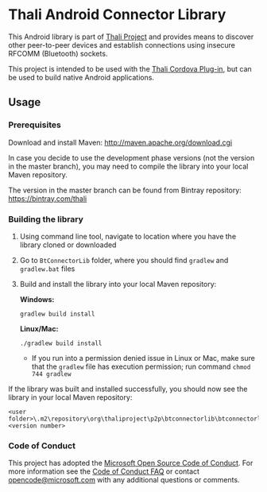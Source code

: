 # Thali Android Connector Library #

This Android library is part of [Thali Project](http://thaliproject.org/) and
provides means to discover other peer-to-peer devices and establish connections
using insecure RFCOMM (Bluetooth) sockets.

This project is intended to be used with the
[Thali Cordova Plug-in](https://github.com/thaliproject/Thali_CordovaPlugin),
but can be used to build native Android applications.

## Usage ##

### Prerequisites ###

Download and install Maven: http://maven.apache.org/download.cgi

In case you decide to use the development phase versions (not the version in the
master branch), you may need to compile the library into your local Maven
repository.

The version in the master branch can be found from Bintray repository:
https://bintray.com/thali

### Building the library ###

1. Using command line tool, navigate to location where you have the library
   cloned or downloaded
2. Go to `BtConnectorLib` folder, where you should find `gradlew` and
   `gradlew.bat` files
3. Build and install the library into your local Maven repository:

    **Windows:**
    ```
    gradlew build install
    ```
    
    **Linux/Mac:**
    ```
    ./gradlew build install
    ```
    
    * If you run into a permission denied issue in Linux or Mac, make sure that
      the `gradlew` file has execution permission; run command
      `chmod 744 gradlew`

If the library was built and installed successfully, you should now see the
library in your local Maven repository:
```
<user folder>\.m2\repository\org\thaliproject\p2p\btconnectorlib\btconnectorlib2\<version number>
```
 
### Code of Conduct
This project has adopted the [Microsoft Open Source Code of Conduct](https://opensource.microsoft.com/codeofconduct/). For more information see the [Code of Conduct FAQ](https://opensource.microsoft.com/codeofconduct/faq/) or contact [opencode@microsoft.com](mailto:opencode@microsoft.com) with any additional questions or comments.
